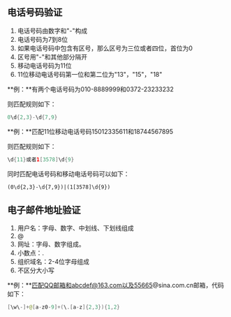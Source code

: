 ## 电话号码验证

1. 电话号码由数字和"-"构成
2. 电话号码为7到8位
3. 如果电话号码中包含有区号，那么区号为三位或者四位，首位为0
4. 区号用"-"和其他部分隔开
5. 移动电话号码为11位
6. 11位移动电话号码第一位和第二位为"13"，"15"，"18"

**例：**有两个电话号码为010-8889999和0372-23233232

则匹配规则如下：

```java
0\d{2,3}-\d{7,9}
```

**例：**匹配11位移动电话号码15012335611和18744567895

则匹配规则如下：

```java
\d{11}或者1[3578]\d{9}
```

同时匹配电话号码和移动电话号码可以如下：

```
(0\d{2,3}-\d{7,9})|(1[3578]\d{9})
```



## 电子邮件地址验证

1. 用户名：字母、数字、中划线、下划线组成
2. @
3. 网址：字母、数字组成。
4. 小数点：.
5. 组织域名：2-4位字母组成
6. 不区分大小写

**例：**匹配QQ邮箱和abcdef@163.com以及55665@sina.com.cn邮箱，代码如下：

```java
[\w\-]+@[a-z0-9]+(\.[a-z]{2,3}){1,2}
```

